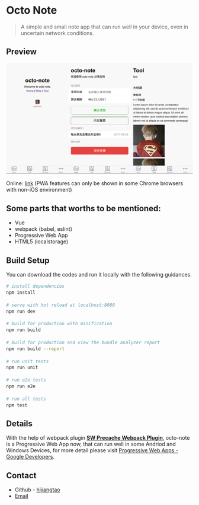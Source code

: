 # Octo Note

> A simple and small note app that can run well in your device, even in uncertain network conditions.

## Preview 

![](/static/FireShot-Octo-Note.png )

Online: [link](https://hijiangtao.github.io/octo-note/) (PWA features can only be shown in some Chrome browsers with non-iOS environment)

## Some parts that worths to be mentioned:

* Vue 
* webpack (babel, eslint)
* Progressive Web App
* HTML5 (localstorage)

## Build Setup

You can download the codes and run it locally with the following guidances.

``` bash
# install dependencies
npm install

# serve with hot reload at localhost:8080
npm run dev

# build for production with minification
npm run build

# build for production and view the bundle analyzer report
npm run build --report

# run unit tests
npm run unit

# run e2e tests
npm run e2e

# run all tests
npm test
```

## Details

With the help of webpack plugin [**SW Precache Webpack Plugin**](https://github.com/goldhand/sw-precache-webpack-plugin), octo-note is a Progressive Web App now, that can run well in some Andriod and Windows Devices, for more detail please visit [Progressive Web Apps - Google Developers](https://developers.google.com/web/progressive-web-apps/).

## Contact

* Github - [hijiangtao](https:github.com/hijiangtao)
* [Email](mailto:hijiangtao@gmail.com)
